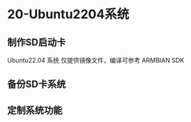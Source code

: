 # 20-Ubuntu2204系统










## 制作SD启动卡

Ubuntu22.04 系统 仅提供镜像文件，编译可参考 ARMBIAN SDK







## 备份SD卡系统







## 定制系统功能

